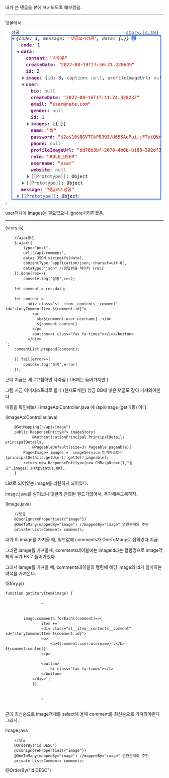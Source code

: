 내가 쓴 댓글을 뷰에 표시되도록 해보겠음.

---

댓글에서

![Visual Studio Code](/img/유저DB.png)

user객체에 images는 필요없으니 ignore처리하겠음.

---

(story.js)

```
    //ajax통신
	$.ajax({
		type:"post",
		url:"/api/comment",
		data: JSON.stringify(data),
		contentType:"application/json; charset=utf-8",
		dataType:"json" //응답받을 데이터 (res)
	}).done(res=>{
		console.log("성공",res);

	let comment = res.data;

	let content = `
		  <div class="sl__item__contents__comment" id="storyCommentItem-${comment.id}">
		    <p>
		      <b>${comment.user.username} :</b>
		      ${comment.content}
		    </p>
		    <button><i class="fas fa-times"></i></button>
		  </div>
`;
	commentList.prepend(content);

	}).fail(error=>{
		console.log("오류",error)
	});
```

근데 지금은 새로고침하면 사라짐 ( DB에는 들어가지만 )

그럼 지금 이미지스토리로 올때 (현재도메인) 방금 DB에 넣은 댓글도 같이 가져와야한다.

매핑을 확인해보니 imageApiController.java 에 /api/image (get매핑) 이다.

(imageApiController.java)

```
	@GetMapping("/api/image")
	public ResponseEntity<?> imageStory(
			@AuthenticationPrincipal PrincipalDetails principalDetails,
			@PageableDefault(size=3) Pageable pageable){
		Page<Image> images =  imageService.이미지스토리(principalDetails.getUser().getId(),pageable);
		return new ResponseEntity<>(new CMRespDto<>(1,"성공",images),HttpStatus.OK);
	}
```

List로 되어있는 image를 리턴하게 되어있다.

image.java를 살펴보니 댓글과 관련된 필드가없어서, 추가해주도록하자.

(Image.java)

```
	//댓글
	@JsonIgnoreProperties({"image"})
	@OneToMany(mappedBy="image") //mappedBy="image" 연관관계의 주인
	private List<Comment> comments;
```

내가 이 image를 가져올 때, 필드값에 comments가 OneToMany로 잡혀있다 지금.

그러면 iamge를 가져올때, comments테이블에는 imageId라는 컬럼명으로 image객체의 id가 FK로 들어가있다.

그래서 iamge를 가져올 때, comments테이블의 컬럼에 해당 image의 Id가 일치하는 녀석을 가져온다.

(Story.js)

```
function getStoryItem(image) {

                ~


		image.comments.forEach((comment)=>{
				item +=`
				<div class="sl__item__contents__comment" id="storyCommentItem-${comment.id}">
				<p>
					<b>${comment.user.username} :</b> ${comment.content}
				</p>

				<button>
					<i class="fas fa-times"></i>
				</button>
			</div>`;
			});


                ~


```

근데 최신순으로 image객체를 select해 올때 comment를 최신순으로 가져와야한다 그래서.

Image.java

```
	//댓글
	@OrderBy("id DESC")
	@JsonIgnoreProperties({"image"})
	@OneToMany(mappedBy="image") //mappedBy="image" 연관관계의 주인
	private List<Comment> comments;
```

@OrderBy("id DESC")
